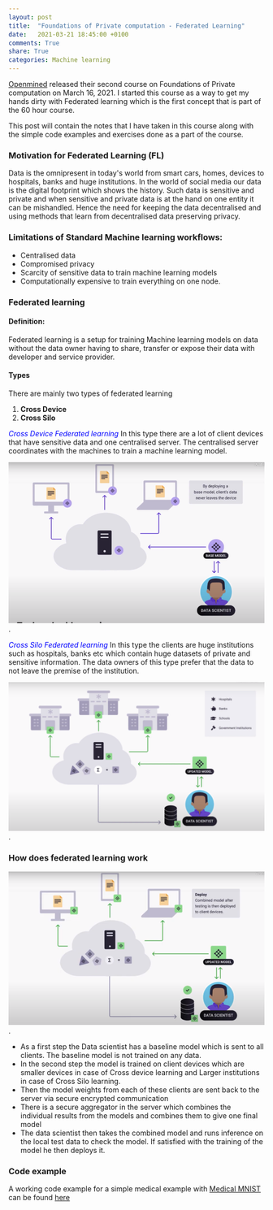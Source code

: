 ```yaml
---
layout: post
title:  "Foundations of Private computation - Federated Learning"
date:   2021-03-21 18:45:00 +0100
comments: True
share: True
categories: Machine learning
---
```


[Openmined](https://courses.openmined.org/) released their second course on Foundations of Private computation on March 16, 2021. I started this course as a way to get my hands dirty with Federated learning which is the first concept that is part of the 60 hour course. 

This post will contain the notes that I have taken in this course along with the simple code examples and exercises done as a part of the course. 

### Motivation for Federated Learning (FL)

Data is the omnipresent in today's world from smart cars, homes, devices to hospitals, banks and huge institutions. In the world of social media our data is the digital footprint which shows the history. Such data is sensitive and private and when sensitive and private data is at the hand on one entity it can be mishandled. Hence the need for keeping the data decentralised and using methods that learn from decentralised data preserving privacy. 

### Limitations of Standard Machine learning workflows:

- Centralised data
- Compromised privacy
- Scarcity of sensitive data to train machine learning models
- Computationally expensive to train everything on one node. 

### Federated learning

#### Definition:
Federated learning is a setup for training Machine learning models on data without the data owner having to share, transfer or expose their data with developer and service provider. 

#### Types
There are mainly two types of federated learning 
1. **Cross Device**
2. **Cross Silo**

<span style="color:blue">*Cross Device Federated learning*</span>
In this type there are a lot of client devices that have sensitive data and one centralised server. The centralised server coordinates with the machines to train a machine learning model.

 ![Cross_device Federated learning](assets/cross-device.png) .

<span style="color:blue">*Cross Silo Federated learning*</span> 
In this type the clients are huge institutions such as hospitals, banks etc which contain huge datasets of private and sensitive information. The data owners of this type prefer that the data to not leave the premise of the institution. 

![Cross-Silo Federated learning](assets/cross-silo.png) .

### How does federated learning work

![Basic Architecture](assets/Architecture.png) .

- As a first step the Data scientist has a baseline model which is sent to all clients. The baseline model is not trained on any data.
- In the second step the model is trained on client devices which are smaller devices in case of Cross device learning and Larger institutions in case of Cross Silo learning. 
- Then the model weights from each of these clients are sent back to the server via secure encrypted communication
- There is a secure aggregator in the server which combines the individual results from the models and combines them to give one final model
- The data scientist then takes the combined model and runs inference on the local test data to check the model. If satisfied with the training of the model he then deploys it. 

### Code example

A working code example for a simple medical example with [Medical MNIST](https://www.kaggle.com/andrewmvd/medical-mnist) can be found [here](https://github.com/AbinavRavi/Federated-learning-MI)



